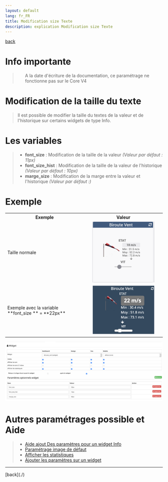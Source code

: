 ```yaml
---
layout: default
lang: fr_FR
title: Modification size Texte
description: explication Modification size Texte
---
```

[back](./)
# Info importante
<blockquote>
    <ul>
        A la date d'écriture de la documentation, ce paramétrage ne fonctionne pas sur le Core V4
    </ul>
</blockquote>

# Modification de la taille du texte
<blockquote>
    Il est possible de modifier la taille du textes de la valeur et de l'historique sur certains widgets de type Info.
</blockquote>

# Les variables
<blockquote>
    <ul>
        <li><b>font_size</b> : Modification de la taille de la valeur <i>(Valeur par défaut : 11px)</i></li>
        <li><b>font_size_hist</b> : Modification de la taille de la valeur de l'historique <i>(Valeur par défaut : 10px)</i></li>
        <li><b>marge_size</b> : Modification de la marge entre la valeur et l'historique <i>(Valeur par défaut :)</i></li>
    </ul>
</blockquote>

# Exemple
<CENTER>
    <TABLE width="60%">
        <TR>
            <th scope="col" width="50%">Exemple</th>
            <th scope="col" width="50%">Valeur</th>
        </TR>
        <TR>
            <TD width="50%">Taille normale</TD>
            <TD width="50%" align="center"><img src="../img/help/config_size_1.png" alt="Size normal" width="200"/></TD>
        </TR>
        <TR>
            <TD width="50%">Exemple avec la variable **font_size ** = **22px**</TD>
            <TD width="50%" align="center"><img src="../img/help/config_size_2.png" alt="Size" width="200" /></TD>
        </TR>
    </TABLE>
</CENTER>
<p><img src="../img/help/config_size_3.png" alt="Size réglage" width="800"/></p>


# Autres paramétrages possible et Aide
<blockquote>
    <ul>
        <li><a href="HELP_config_info.html">Aide ajout Des paramètres pour un widget Info</a></li>
        <li><a href="HELP_Error.html">Paramétrage image de défaut</a></li>
        <li><a href="HELP_stats.html">Afficher les statistiques</a></li>
        <li><a href="HELP_para.html">Ajouter les paramètres sur un widget</a></li>
    </ul>
</blockquote>

<hr />
[back](./)